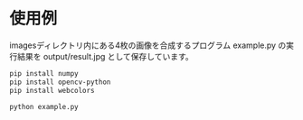 # 使用例
imagesディレクトリ内にある4枚の画像を合成するプログラム example.py の実行結果を output/result.jpg として保存しています。
```bash
pip install numpy
pip install opencv-python
pip install webcolors
```

```bash
python example.py
```
